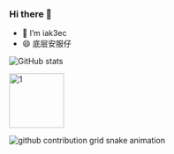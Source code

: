 ### Hi there 👋
- 🔭 I’m iak3ec
- 😄 底层安服仔

<!--
**nu0l/nu0l** is a ✨ _special_ ✨ repository because its `README.md` (this file) appears on your GitHub profile.

Here are some ideas to get you started:

- 🔭 I’m iak3ec
- 🌱 I’m currently learning ...
- 👯 I’m looking to collaborate on ...
- 🤔 I’m looking for help with ...
- 💬 Ask me about ...
- 📫 How to reach me: ...
- 😄 Pronouns: ...
- ⚡ Fun fact: ...
-->
![GitHub stats](https://github-readme-stats.vercel.app/api?username=nu0l&show_icons=true&theme=dracula)


<img width="99" alt="1" src="https://user-images.githubusercontent.com/54735907/181659708-dea33737-b8fa-431f-a9a0-a96e8391b8fb.png">


![github contribution grid snake animation](.github-snake.svg#gh-light-mode-only)
